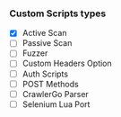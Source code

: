 ### Custom Scripts types
- [x] Active Scan
- [ ] Passive Scan
- [ ] Fuzzer
- [ ] Custom Headers Option
- [ ] Auth Scripts
- [ ] POST Methods
- [ ] CrawlerGo Parser
- [ ] Selenium Lua Port
